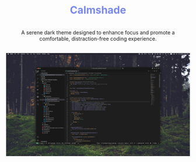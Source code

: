 <div align='center'>
 <h1 style='color: #7989ed;' > Calmshade </h3>
 </div>

<br/>
<div align='center'>
A serene dark theme designed to enhance focus and promote a comfortable, distraction-free coding experience.
</div>

<br/>

![Demo Image (TS)](https://github.com/mihavo/calmshade/blob/ee9009563a6be309d201ca737a902b73f1ea4bbd/resources/v1/demo_ts.png)
